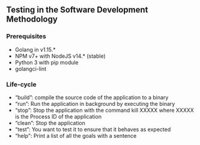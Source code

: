 ## Testing in the Software Development Methodology

### Prerequisites
* Golang in v1.15.*
* NPM v7+ with NodeJS v14.* (stable)
* Python 3 with pip module
* golangci-lint

### Life-cycle
* “build”: compile the source code of the application to a binary
* “run”: Run the application in background by executing the binary
* “stop”: Stop the application with the command kill XXXXX where XXXXX is the Process ID of the application
* “clean”: Stop the application
* “test”: You want to test it to ensure that it behaves as expected
* “help": Print a list of all the goals with a sentence